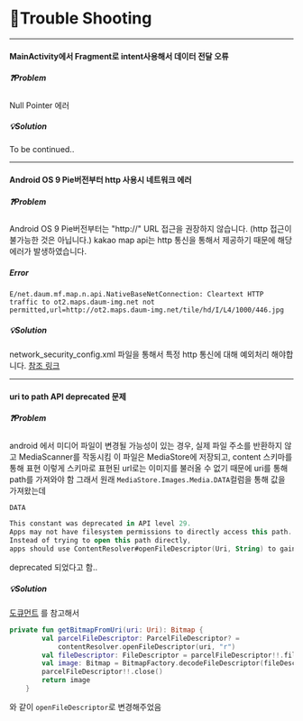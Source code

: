 # 🧨Trouble Shooting

---

#### MainActivity에서 Fragment로 intent사용해서 데이터 전달 오류

##### ❓Problem

Null Pointer 에러

##### 💡Solution

To be continued..

---

#### Android OS 9 Pie버전부터 http 사용시 네트워크 에러

##### ❓Problem

Android OS 9 Pie버전부터는 "http://" URL 접근을 권장하지 않습니다. (http 접근이 불가능한 것은 아닙니다.)
kakao map api는 http 통신을 통해서 제공하기 때문에 해당 에러가 발생하였습니다.

##### Error

    E/net.daum.mf.map.n.api.NativeBaseNetConnection: Cleartext HTTP traffic to ot2.maps.daum-img.net not permitted,url=http://ot2.maps.daum-img.net/tile/hd/I/L4/1000/446.jpg

##### 💡Solution

network_security_config.xml 파일을 통해서 특정 http 통신에 대해 예외처리 해야합니다. [참조 링크](https://developer.android.com/training/articles/security-config?hl=ko)

---

#### uri to path API deprecated 문제

##### ❓Problem
android 에서 미디어 파일이 변경될 가능성이 있는 경우, 실제 파일 주소를 반환하지 않고 MediaScanner를 작동시킴
이 파일은 MediaStore에 저장되고, content 스키마를 통해 표현
이렇게 스키마로 표현된 url로는 이미지를 불러올 수 없기 때문에 uri를 통해 path를 가져와야 함
그래서 원래 `MediaStore.Images.Media.DATA`컬럼을 통해 값을 가져왔는데 

```kotlin
DATA

This constant was deprecated in API level 29. 
Apps may not have filesystem permissions to directly access this path. 
Instead of trying to open this path directly, 
apps should use ContentResolver#openFileDescriptor(Uri, String) to gain access.
```

deprecated 되었다고 함..

##### 💡Solution
[도큐먼트](https://developer.android.com/training/data-storage/shared/documents-files?hl=ko) 를 참고해서 

```kotlin
private fun getBitmapFromUri(uri: Uri): Bitmap {
        val parcelFileDescriptor: ParcelFileDescriptor? =
            contentResolver.openFileDescriptor(uri, "r")
        val fileDescriptor: FileDescriptor = parcelFileDescriptor!!.fileDescriptor
        val image: Bitmap = BitmapFactory.decodeFileDescriptor(fileDescriptor)
        parcelFileDescriptor!!.close()
        return image
    }
```
와 같이 `openFileDescriptor`로 변경해주었음
